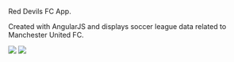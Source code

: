 Red Devils FC App. 

Created with AngularJS and displays soccer league data related to Manchester United FC.

<img src="https://cloud.githubusercontent.com/assets/18754122/18464507/ba441ffa-794e-11e6-9899-d0b20b955208.jpg"/>

<img src="https://cloud.githubusercontent.com/assets/18754122/18464506/ba358062-794e-11e6-93b7-40b5cdb9d151.jpg"/>
